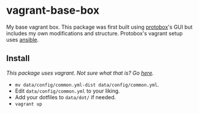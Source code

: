 vagrant-base-box
================

My base vagrant box. This package was first built using [protobox](http://getprotobox.com/)'s GUI but includes my own modifications and structure. Protobox's vagrant setup uses [ansible](http://www.ansible.com/).

Install
-------
*This package uses vagrant. Not sure what that is? Go [here](https://vagrantup.com/).*

* `mv data/config/common.yml-dist data/config/common.yml`.
* Edit `data/config/common.yml` to your liking.
* Add your dotfiles to `data/dot/` if needed.
* `vagrant up`
